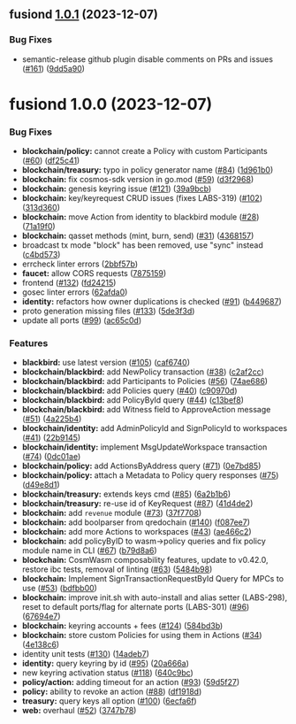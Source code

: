 ## fusiond [1.0.1](https://github.com/qredo/fusionchain/compare/fusiond@1.0.0...fusiond@1.0.1) (2023-12-07)


### Bug Fixes

* semantic-release github plugin disable comments on PRs and issues ([#161](https://github.com/qredo/fusionchain/issues/161)) ([9dd5a90](https://github.com/qredo/fusionchain/commit/9dd5a90baf619f2160468d3483db8ffb45c6d80a))

# fusiond 1.0.0 (2023-12-07)


### Bug Fixes

* **blockchain/policy:** cannot create a Policy with custom Participants ([#60](https://github.com/qredo/fusionchain/issues/60)) ([df25c41](https://github.com/qredo/fusionchain/commit/df25c41a7cd71e8f508ecd3bd5775bda4dc24c6f))
* **blockchain/treasury:** typo in policy generator name ([#84](https://github.com/qredo/fusionchain/issues/84)) ([1d961b0](https://github.com/qredo/fusionchain/commit/1d961b0d977c3628aecae760b8ff7597f092d981))
* **blockchain:** fix cosmos-sdk version in go.mod ([#59](https://github.com/qredo/fusionchain/issues/59)) ([d3f2968](https://github.com/qredo/fusionchain/commit/d3f296893789bf297729be49e5c943638f359719))
* **blockchain:** genesis keyring issue ([#121](https://github.com/qredo/fusionchain/issues/121)) ([39a9bcb](https://github.com/qredo/fusionchain/commit/39a9bcbe46800f91e83225dbccdff9b545bbb795))
* **blockchain:** key/keyrequest CRUD issues (fixes LABS-319) ([#102](https://github.com/qredo/fusionchain/issues/102)) ([313d360](https://github.com/qredo/fusionchain/commit/313d36057ca5e6f59ff5d84df81c47c14fe01af7))
* **blockchain:** move Action from identity to blackbird module ([#28](https://github.com/qredo/fusionchain/issues/28)) ([71a19f0](https://github.com/qredo/fusionchain/commit/71a19f0195a7791ca28670ee47bccf7ccdfd4353))
* **blockchain:** qasset methods (mint, burn, send) ([#31](https://github.com/qredo/fusionchain/issues/31)) ([4368157](https://github.com/qredo/fusionchain/commit/43681579bb3a59e350ada98aa6d87730711a5c97))
* broadcast tx mode "block" has been removed, use "sync" instead ([c4bd573](https://github.com/qredo/fusionchain/commit/c4bd5738f3d3da90887dbea8b6e6a4350d0f17d6))
* errcheck linter errors ([2bbf57b](https://github.com/qredo/fusionchain/commit/2bbf57b7e8e2e750fe9e3d9e2183b518dd2a3856))
* **faucet:** allow CORS requests ([7875159](https://github.com/qredo/fusionchain/commit/78751599548db996bde83cf7135df2121d959fd1))
* frontend ([#132](https://github.com/qredo/fusionchain/issues/132)) ([fd24215](https://github.com/qredo/fusionchain/commit/fd24215dfb76e7f0a222d30d9473300bcea4ff42))
* gosec linter errors ([62afda0](https://github.com/qredo/fusionchain/commit/62afda055d626a711f987caf4889be6210a5a126))
* **identity:** refactors how owner duplications is checked ([#91](https://github.com/qredo/fusionchain/issues/91)) ([b449687](https://github.com/qredo/fusionchain/commit/b44968707605b1eda3efbc97ea27d7982dcf4ac9))
* proto generation missing files ([#133](https://github.com/qredo/fusionchain/issues/133)) ([5de3f3d](https://github.com/qredo/fusionchain/commit/5de3f3db1d8e3c85a4e1e77f10cf9b17043d3b9c))
* update all ports ([#99](https://github.com/qredo/fusionchain/issues/99)) ([ac65c0d](https://github.com/qredo/fusionchain/commit/ac65c0daea22b5d7a3656d2a3a61ea2b5a11943e))


### Features

* **blackbird:** use latest version ([#105](https://github.com/qredo/fusionchain/issues/105)) ([caf6740](https://github.com/qredo/fusionchain/commit/caf67404f43ef529c8aabea527024e2af309f39a))
* **blockchain/blackbird:** add NewPolicy transaction ([#38](https://github.com/qredo/fusionchain/issues/38)) ([c2af2cc](https://github.com/qredo/fusionchain/commit/c2af2cc6870b1b342358292eccb3adac625536d0))
* **blockchain/blackbird:** add Participants to Policies ([#56](https://github.com/qredo/fusionchain/issues/56)) ([74ae686](https://github.com/qredo/fusionchain/commit/74ae6868b561753a1e690101b2a1fab57718d5d3))
* **blockchain/blackbird:** add Policies query ([#40](https://github.com/qredo/fusionchain/issues/40)) ([c90970d](https://github.com/qredo/fusionchain/commit/c90970db9e435cfb4ecf68d9edd0e93825c44220))
* **blockchain/blackbird:** add PolicyById query ([#44](https://github.com/qredo/fusionchain/issues/44)) ([c13bef8](https://github.com/qredo/fusionchain/commit/c13bef83a678474c9a601e054526645773ea8c55))
* **blockchain/blackbird:** add Witness field to ApproveAction message ([#51](https://github.com/qredo/fusionchain/issues/51)) ([4a225b4](https://github.com/qredo/fusionchain/commit/4a225b4adb3d89bbd3144ab53f1ac09f25d4dadb))
* **blockchain/identity:** add AdminPolicyId and SignPolicyId to workspaces ([#41](https://github.com/qredo/fusionchain/issues/41)) ([22b9145](https://github.com/qredo/fusionchain/commit/22b914545767cfc94b25c9daf964ce05374ebe80))
* **blockchain/identity:** implement MsgUpdateWorkspace transaction ([#74](https://github.com/qredo/fusionchain/issues/74)) ([0dc01ae](https://github.com/qredo/fusionchain/commit/0dc01ae982415294b47b93168d1c34178b045ff1))
* **blockchain/policy:** add ActionsByAddress query ([#71](https://github.com/qredo/fusionchain/issues/71)) ([0e7bd85](https://github.com/qredo/fusionchain/commit/0e7bd85b127b9b4549d3ae8d8dc872a100b9c886))
* **blockchain/policy:** attach a Metadata to Policy query responses ([#75](https://github.com/qredo/fusionchain/issues/75)) ([d49e8d1](https://github.com/qredo/fusionchain/commit/d49e8d1d24c1235a6a531deae305d4305eb316db))
* **blockchain/treasury:** extends keys cmd ([#85](https://github.com/qredo/fusionchain/issues/85)) ([6a2b1b6](https://github.com/qredo/fusionchain/commit/6a2b1b60c1041d49f0955809f0b90c16a9e62130))
* **blockchain/treasury:** re-use id of KeyRequest ([#87](https://github.com/qredo/fusionchain/issues/87)) ([41d4de2](https://github.com/qredo/fusionchain/commit/41d4de2d60f6ced463e32233d683d66f33b6f7d3))
* **blockchain:** add `revenue` module ([#73](https://github.com/qredo/fusionchain/issues/73)) ([37f7708](https://github.com/qredo/fusionchain/commit/37f7708a8fafe41e4b0c5627a82c8afbb2f51a12))
* **blockchain:** add boolparser from qredochain ([#140](https://github.com/qredo/fusionchain/issues/140)) ([f087ee7](https://github.com/qredo/fusionchain/commit/f087ee74a7b1635add56b3b752559544dfef4f5c))
* **blockchain:** add more Actions to workspaces ([#43](https://github.com/qredo/fusionchain/issues/43)) ([ae466c2](https://github.com/qredo/fusionchain/commit/ae466c2eca228f589d1ed9a7dbf4f24482232ee8))
* **blockchain:** add policyByID to wasm->policy queries and fix policy module name in CLI ([#67](https://github.com/qredo/fusionchain/issues/67)) ([b79d8a6](https://github.com/qredo/fusionchain/commit/b79d8a64e483cbbb3b6de040f1f320e416bfe91d))
* **blockchain:** CosmWasm composability features, update to v0.42.0, restore ibc tests, removal of linting ([#63](https://github.com/qredo/fusionchain/issues/63)) ([5484b98](https://github.com/qredo/fusionchain/commit/5484b983af943bed4c8236a8351f56b4d2a30df9))
* **blockchain:** Implement SignTransactionRequestById Query for MPCs to use ([#53](https://github.com/qredo/fusionchain/issues/53)) ([bdfbb00](https://github.com/qredo/fusionchain/commit/bdfbb002dad786fae016cf98f8573d79efd1c3a1))
* **blockchain:** improve init.sh with auto-install and alias setter (LABS-298), reset to default ports/flag for alternate ports (LABS-301) ([#96](https://github.com/qredo/fusionchain/issues/96)) ([67694e7](https://github.com/qredo/fusionchain/commit/67694e7218ae8c9e10716a3cf9e2792b00611997))
* **blockchain:** keyring accounts + fees ([#124](https://github.com/qredo/fusionchain/issues/124)) ([584bd3b](https://github.com/qredo/fusionchain/commit/584bd3b4cd37bd53d2c7264329ad2486666e9810))
* **blockchain:** store custom Policies for using them in Actions ([#34](https://github.com/qredo/fusionchain/issues/34)) ([4e138c6](https://github.com/qredo/fusionchain/commit/4e138c69cabe95a8992d9564fc04169edca47a35))
* identity unit tests ([#130](https://github.com/qredo/fusionchain/issues/130)) ([14adeb7](https://github.com/qredo/fusionchain/commit/14adeb7946d3978129475eea5ad30fef6738b718))
* **identity:** query keyring by id ([#95](https://github.com/qredo/fusionchain/issues/95)) ([20a666a](https://github.com/qredo/fusionchain/commit/20a666ac0eec0db2c11dcd141ba19eaaad19b4b8))
* new keyring activation status ([#118](https://github.com/qredo/fusionchain/issues/118)) ([640c9bc](https://github.com/qredo/fusionchain/commit/640c9bcf6af288751dc50559bcd261ea115c1b6b))
* **policy/action:** adding timeout for an action ([#93](https://github.com/qredo/fusionchain/issues/93)) ([59d5f27](https://github.com/qredo/fusionchain/commit/59d5f275ad6b2de7d055163810896174fd0f810b))
* **policy:** ability to revoke an action ([#88](https://github.com/qredo/fusionchain/issues/88)) ([df1918d](https://github.com/qredo/fusionchain/commit/df1918d140f0dac00b9004eecdd4e997877c45a2))
* **treasury:** query keys all option ([#100](https://github.com/qredo/fusionchain/issues/100)) ([6ecfa6f](https://github.com/qredo/fusionchain/commit/6ecfa6f6ca990a45f159998c797aa4dfc1d56a04))
* **web:** overhaul ([#52](https://github.com/qredo/fusionchain/issues/52)) ([3747b78](https://github.com/qredo/fusionchain/commit/3747b781bb168b269c1f36c8cf0ae694eef1e858))

